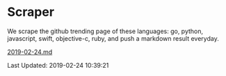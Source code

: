 # Scraper

We scrape the github trending page of these languages: go, python, javascript, swift, objective-c, ruby, and push a markdown result everyday.

[2019-02-24.md](https://github.com/henson/Scraper/blob/master/2019-02-24.md)

Last Updated: 2019-02-24 10:39:21